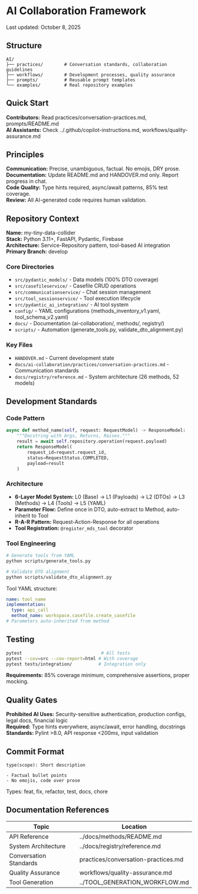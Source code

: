 # AI Collaboration Framework

Last updated: October 8, 2025

## Structure

```
AI/
├── practices/        # Conversation standards, collaboration guidelines
├── workflows/        # Development processes, quality assurance
├── prompts/          # Reusable prompt templates
└── examples/         # Real repository examples
```

## Quick Start

**Contributors:** Read practices/conversation-practices.md, prompts/README.md  
**AI Assistants:** Check ../.github/copilot-instructions.md, workflows/quality-assurance.md

## Principles

**Communication:** Precise, unambiguous, factual. No emojis, DRY prose.  
**Documentation:** Update README.md and HANDOVER.md only. Report progress in chat.  
**Code Quality:** Type hints required, async/await patterns, 85% test coverage.  
**Review:** All AI-generated code requires human validation.

## Repository Context

**Name:** my-tiny-data-collider  
**Stack:** Python 3.11+, FastAPI, Pydantic, Firebase  
**Architecture:** Service-Repository pattern, tool-based AI integration  
**Primary Branch:** develop

### Core Directories
- `src/pydantic_models/` - Data models (100% DTO coverage)
- `src/casefileservice/` - Casefile CRUD operations
- `src/communicationservice/` - Chat session management
- `src/tool_sessionservice/` - Tool execution lifecycle
- `src/pydantic_ai_integration/` - AI tool system
- `config/` - YAML configurations (methods_inventory_v1.yaml, tool_schema_v2.yaml)
- `docs/` - Documentation (ai-collaboration/, methods/, registry/)
- `scripts/` - Automation (generate_tools.py, validate_dto_alignment.py)

### Key Files
- `HANDOVER.md` - Current development state
- `docs/ai-collaboration/practices/conversation-practices.md` - Communication standards
- `docs/registry/reference.md` - System architecture (26 methods, 52 models)

## Development Standards

### Code Pattern
```python
async def method_name(self, request: RequestModel) -> ResponseModel:
    """Docstring with Args, Returns, Raises."""
    result = await self.repository.operation(request.payload)
    return ResponseModel(
        request_id=request.request_id,
        status=RequestStatus.COMPLETED,
        payload=result
    )
```

### Architecture
- **6-Layer Model System:** L0 (Base) → L1 (Payloads) → L2 (DTOs) → L3 (Methods) → L4 (Tools) → L5 (YAML)
- **Parameter Flow:** Define once in DTO, auto-extract to Method, auto-inherit to Tool
- **R-A-R Pattern:** Request-Action-Response for all operations
- **Tool Registration:** `@register_mds_tool` decorator

### Tool Engineering
```bash
# Generate tools from YAML
python scripts/generate_tools.py

# Validate DTO alignment
python scripts/validate_dto_alignment.py
```

Tool YAML structure:
```yaml
name: tool_name
implementation:
  type: api_call
  method_name: workspace.casefile.create_casefile
# Parameters auto-inherited from method
```

## Testing

```bash
pytest                              # All tests
pytest --cov=src --cov-report=html # With coverage
pytest tests/integration/          # Integration only
```

**Requirements:** 85% coverage minimum, comprehensive assertions, proper mocking.

## Quality Gates

**Prohibited AI Uses:** Security-sensitive authentication, production configs, legal docs, financial logic  
**Required:** Type hints everywhere, async/await, error handling, docstrings  
**Standards:** Pylint >8.0, API response <200ms, input validation

## Commit Format

```
type(scope): Short description

- Factual bullet points
- No emojis, code over prose
```

Types: feat, fix, refactor, test, docs, chore

## Documentation References

| Topic | Location |
|-------|----------|
| API Reference | ../docs/methods/README.md |
| System Architecture | ../docs/registry/reference.md |
| Conversation Standards | practices/conversation-practices.md |
| Quality Assurance | workflows/quality-assurance.md |
| Tool Generation | ../TOOL_GENERATION_WORKFLOW.md |